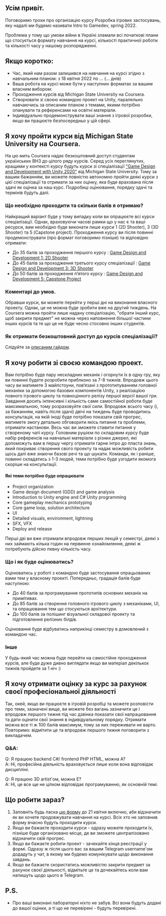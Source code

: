 ## Усім привіт.
Поговоримо трохи про організацію курсу Розробка ігрових застосувань, яку надалі ми будемо називати Intro to Gamedev, spring 2022.

Проблема у тому що умови війни в Україні зламали всі початкові плани що стосується формату навчання на курсі, кількості практичної роботи та кількості часу у нашому розпорядженні.

## Якщо коротко:
- Час, який нам разом залишився на навчання на курсі згідно з навчальним планом: з 18 квітня 2022 по ... (... днів)
- Ваша робота на курсі може бути у наступних форматах за вашим власним вибором:
- Проходження курсів від Michigan State University на Coursera.
- Створювати зі своєю командою проект на Unity, паралельно навчаючись за описаним планом з темами, якими потрібно опанувати та референсами на освітні матеріали.
- Індивідуально продемонструвати ваші знання з ігрової розробки, якщо ви працюєте безпосередньо у цій сфері.

## Я хочу пройти курси від Michigan State University на Coursera.
На цю мить Coursera надає безкоштовний доступ студентам українських ВНЗ до цілого ряду курсів. Серед усіх переглянутих, кращими у контексті курсу будуть курси зі спеціалізації ["Game Design and Development with Unity 2020"](https://www.coursera.org/specializations/game-design-and-development#about) від Michigan State University. Тому за вашим бажанням, ви можете повністю автономно пройти деякі курси з цієї спеціалізації та отримати за них оцінку, яка буде врахована після здачі як оцінка за наш курс. Подробиці оцінювання, порядку здачі та термінів будуть далі.

### Що необхідно проходити та скільки балів я отримаю?
Найкращий варіант буде у тому випадку коли ви опрацюєте всі курси спеціалізації. Однак, враховуючи часові рамки що у нас є та ваші ресурси, вам необхідно буде виконати лише курси 1 (2D Shooter), 3 (3D Shooter) та 5 (Capstone project). Проходження курсу ви після повинні продемонструвати (про формат поговоримо пізніше) та відповідно отримати:
- До 35 балів за проходження першого курсу : [Game Design and Development 1: 2D Shooter
](https://www.coursera.org/learn/game-design-and-development-1)
- До 45 балів за проходження третього курсу спеціалізації : [Game Design and Development 3: 3D Shooter](https://www.coursera.org/learn/game-design-and-development-3)
- До 50 балів за проходження п‘ятого курсу : [Game Design and Development 5: Capstone Project](https://www.coursera.org/learn/game-design-and-development-5)

### Коментарі до умов.
Обравши курси, ви можете перейти у перші дні на виконання власного проекту. Однак, це не можна буде зробити вже на другий тиждень.
На Coursera можна пройти лише надану спеціалізацію, "обрати інший курс, щоб закрити предмет" не можна через наповнення більшої частини інших курсів та те що це не буде чесно стосовно інших студентів.

### Як отримати безкоштовний доступ до курсів спеціалізації?
Слідуйте за [описаним гайдом](coursera-guides/coursera-for-ukrainian-students.md).

## Я хочу робити зі своєю командою проект.
Вам потрібно буде пару нескладних механік і огорнути їх в одну гру, яку ви повинні будете розробити приблизно за 7-8 тижнів. Впродовж цього часу ви матимете 3 майлстоуни, пов‘язані з прототипуванням головної механіки за допомогою базових компонентів Unity, з реалізацією повного ігрового циклу та повноцінного релізу першої версії вашої гри. Завдання досить інтенсивні і кількість саме самостійної роботи буде максимальною, тому розраховуйте свої сили.
Впродовж всього часу (і, за бажанням, навіть після здачі) двічі на тиждень буде проводитись консультація, на якій іноді буде потрібно показати свій прогрес, матимете змогу детально обговорити якісь питання та проблеми, отримати настанови. Весь час ви зможете ставити питання у створеному чаті курсу.
Головним рушієм по складовим курсу буде набір референсів на навчальні матеріали з різних джерел, які допоможуть вам в першу чергу отримати гарне інтро до пласта знань, який покриває створення свого проекту та надає можливість робити щось далі вже знаючи базові речі та що шукати.
Команди, як і раніше, повинні складатись з 1-3 людей, теми потрібно буде узгодити якомога скоріше на консультації.
#### Які теми потрібно буде опрацювати
- Project organization
- Game design document (GDD) and game analysis
- Introduction to Unity engine and C# Unity programming
- Core gameplay mechanics prototyping
- Core game loop, solution architecture
- UI
- Detailed visuals, environment, lightning
- SFX, VFX
- Deploy and release

Перші дві ви вже отримали впродовж перших лекцій у семестрі, деякі з них займають кілька годин на первинне ознайомлення, деякі ж потребують дійсно певну кількість часу.

### Що і як буде оцінюватись?
Оцінюватись у роботі з командою буде застосування опрацьованих вами тем у власному проекті. Попередньо, градація балів буде наступною:
- До 40 балів за програмування прототипів основних механік на примітивах.
- До 85 балів за створення головного ігрового циклу з механіками, UI, та опрацювання тем що стосуються архітектури.
- До 100 балів за полішинг візуальної складової проекту та підготовлення релізних білдів.

Оцінювання буде відбуватись наприкінці семестру в домовлений з командою час.

### Інше
У будь-який час можна буде перейти на самостійне проходження курсів, але буде дуже дивно виглядати якщо ви матеріал декількох тижнів пройдете за 1 ніч :)

## Я хочу отримати оцінку за курс за рахунок своєї професіональної діяльності
Так, окей, якщо ви працюєте в ігровій розробці та можете розповісти про теми, зазначені вище, ви можете без вагань зазначити це і впродовж першого тижня під час дзвінка показати свої напрацювання та дати оцінити свої знання в індивідуальному порядку.
Отримати можна все ті ж 100 балів максимум, тому за них переживати не варто.
Повторимо: відмітити це та впродовж першого тижня поговорити з викладачем.

### Q&A:
Q: Я працюю backend C#/ frontend PHP HTML, можна А? </br>
A: Ні, професійна діяльність враховується лише коли вона відповідає дисципліні.

Q: Я працюю 3D artist'ом, можна Е? </br>
A: Ні, це все ще не цілком відповідає програмуванню, як основній темі.

## Що робити зараз?
1. Заповніть будь ласка [цю форму](https://forms.gle/ZeHR8B5ivkwWUsQt5) до 21 квітня включно, аби відзначити як ви хочете продовжувати навчання на курсі. Всіх хто не заповнив форму вчасно будуть проходити курси.
2. Якщо ви бажаєте проходити курси - одразу можете проходити їх, пізніше буде організовано місце, де ви зможете централізовано відзначити свій прогрес.
3. Якщо ви бажаєте робити проект - зачекайте кінця реєстрації у формі. Одразу ж після цього вас за вашим Telegram username'ом додадуть у чат, в якому ми будемо комунікувати щодо виконання завдань.
4. Якщо ви бажаєте скористатись можливістю закрити предмет за рахунок своєї діяльності, відмітьте це та дочекайтесь коли вам напишуть щодо цього в Telegram.

## P.S.
- Про ваші виконані лабораторні ніхто не забув. Всі вони будуть додані до вашої оцінки, а ті що не перевірені - будуть перевірені.
